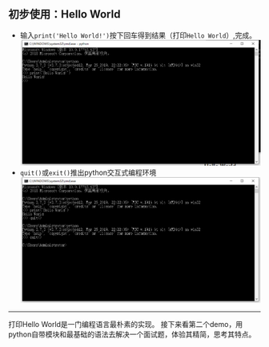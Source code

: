 ## 初步使用：Hello World
- 输入`print('Hello World!')`按下回车得到结果（打印`Hello World`）,完成。
![](/assets/010.png)
- `quit()`或`exit()`推出python交互式编程环境
![](/assets/011.png)

---
打印Hello World是一门编程语言最朴素的实现。
接下来看第二个demo，用python自带模块和最基础的语法去解决一个面试题，体验其精简，思考其特点。



